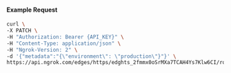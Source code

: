 <!-- Code generated for API Clients. DO NOT EDIT. -->

#### Example Request

```bash
curl \
-X PATCH \
-H "Authorization: Bearer {API_KEY}" \
-H "Content-Type: application/json" \
-H "Ngrok-Version: 2" \
-d '{"metadata":"{\"environment\": \"production\"}"}' \
https://api.ngrok.com/edges/https/edghts_2fmmx0oSrMXa7TCAH4Ys7Klw6CI/routes/edghtsrt_2fmmx36IEJNR7h3eOOlBWVcEAal
```
